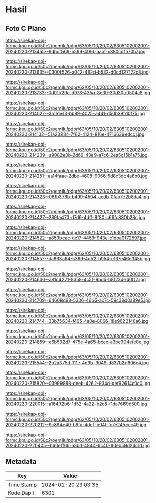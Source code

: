 # Hasil

## Foto C Plano

https://sirekap-obj-formc.kpu.go.id/50c2/pemilu/pdpr/63/05/10/20/02/6305102002001-20240220-213455--9dbcf569-b599-4f96-aabf-c380cdfa70b7.jpg

https://sirekap-obj-formc.kpu.go.id/50c2/pemilu/pdpr/63/05/10/20/02/6305102002001-20240220-213635--0300f526-a042-482d-b532-d0cd127122c8.jpg

https://sirekap-obj-formc.kpu.go.id/50c2/pemilu/pdpr/63/05/10/20/02/6305102002001-20240220-213732--0d01b29c-d978-435a-8e30-30d30a0504a8.jpg

https://sirekap-obj-formc.kpu.go.id/50c2/pemilu/pdpr/63/05/10/20/02/6305102002001-20240220-214027--3a1e1e13-bb89-4025-a441-d50b39fd0f75.jpg

https://sirekap-obj-formc.kpu.go.id/50c2/pemilu/pdpr/63/05/10/20/02/6305102002001-20240220-214132--51a23284-7f62-4124-816e-4716639edcc1.jpg

https://sirekap-obj-formc.kpu.go.id/50c2/pemilu/pdpr/63/05/10/20/02/6305102002001-20240220-214209--a9082e0b-2d69-43e9-a7c6-2ea5c15b1a75.jpg

https://sirekap-obj-formc.kpu.go.id/50c2/pemilu/pdpr/63/05/10/20/02/6305102002001-20240220-214251--aa14faae-2dbe-4608-9066-5d8c3dc4a8b0.jpg

https://sirekap-obj-formc.kpu.go.id/50c2/pemilu/pdpr/63/05/10/20/02/6305102002001-20240220-214323--061b378b-b499-4504-aedb-0fab7e2b8da4.jpg

https://sirekap-obj-formc.kpu.go.id/50c2/pemilu/pdpr/63/05/10/20/02/6305102002001-20240220-214427--289fa470-d7d9-4dff-9f80-c66fc830b28c.jpg

https://sirekap-obj-formc.kpu.go.id/50c2/pemilu/pdpr/63/05/10/20/02/6305102002001-20240220-214522--a859bcac-de17-4459-943e-c1dba0f72597.jpg

https://sirekap-obj-formc.kpu.go.id/50c2/pemilu/pdpr/63/05/10/20/02/6305102002001-20240220-214557--da863a64-5369-4d52-b954-e167e46d345b.jpg

https://sirekap-obj-formc.kpu.go.id/50c2/pemilu/pdpr/63/05/10/20/02/6305102002001-20240220-214630--a81c4221-8358-4c5f-9bd5-b8f23de40f12.jpg

https://sirekap-obj-formc.kpu.go.id/50c2/pemilu/pdpr/63/05/10/20/02/6305102002001-20240220-214709--64608d98-5306-46b5-ac7c-59c38d0a89e5.jpg

https://sirekap-obj-formc.kpu.go.id/50c2/pemilu/pdpr/63/05/10/20/02/6305102002001-20240220-214744--33b75634-f495-4a8e-8066-18e9622148a6.jpg

https://sirekap-obj-formc.kpu.go.id/50c2/pemilu/pdpr/63/05/10/20/02/6305102002001-20240220-214859--e6b532d7-475e-4a65-bcec-a3be994efe0e.jpg

https://sirekap-obj-formc.kpu.go.id/50c2/pemilu/pdpr/63/05/10/20/02/6305102002001-20240220-215544--2b2a375d-111e-4d9b-9049-d837b2d606e4.jpg

https://sirekap-obj-formc.kpu.go.id/50c2/pemilu/pdpr/63/05/10/20/02/6305102002001-20240220-215820--03999888-deeb-4262-934d-def92614c0c0.jpg

https://sirekap-obj-formc.kpu.go.id/50c2/pemilu/pdpr/63/05/10/20/02/6305102002001-20240220-220015--a16492b6-1d52-4a22-b2c8-f1da7669d500.jpg

https://sirekap-obj-formc.kpu.go.id/50c2/pemilu/pdpr/63/05/10/20/02/6305102002001-20240220-220212--9c394e40-b6fd-4def-b04f-fc7e245ccc49.jpg

https://sirekap-obj-formc.kpu.go.id/50c2/pemilu/pdpr/63/05/10/20/02/6305102002001-20240220-220405--b60eff66-a3bd-4844-9c40-80eb59d24c1d.jpg


## Metadata

| Key        | Value               |
| ---------- | ------------------- |
| Time Stamp | 2024-02-20 23:03:35 |
| Kode Dapil | 6301                |



